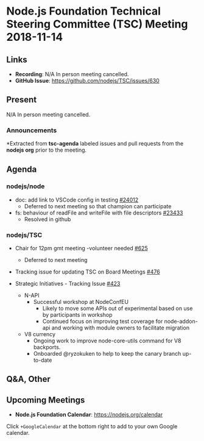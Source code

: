 # Node.js Foundation Technical Steering Committee (TSC) Meeting 2018-11-14

## Links

* **Recording**:  N/A In person meeting cancelled.
* **GitHub Issue**: <https://github.com/nodejs/TSC/issues/630>

## Present

N/A In person meeting cancelled.

### Announcements

\*Extracted from **tsc-agenda** labeled issues and pull requests from the **nodejs org** prior to the meeting.

## Agenda

### nodejs/node

* doc: add link to VSCode config in testing [#24012](https://github.com/nodejs/node/pull/24012)
  * Deferred to next meeting so that champion can participate
* fs: behaviour of readFile and writeFile with file descriptors [#23433](https://github.com/nodejs/node/issues/23433)
  * Resolved in github

### nodejs/TSC

* Chair for 12pm gmt meeting -volunteer needed [#625](https://github.com/nodejs/TSC/issues/625)
  * Deferred to next meeting

* Tracking issue for updating TSC on Board Meetings [#476](https://github.com/nodejs/TSC/issues/476)

* Strategic Initiatives - Tracking Issue [#423](https://github.com/nodejs/TSC/issues/423)
  * N-API
    * Successful workshop at NodeConfEU
      * Likely to move some APIs out of experimental based on use by participants in workshop
      * Continued focus on improving test coverage for node-addon-api and working with module
        owners to facilitate migration
  * V8 currency
    * Ongoing work to improve node-core-utils command for V8 backports.
    * Onboarded @ryzokuken to help to keep the canary branch up-to-date

## Q\&A, Other

## Upcoming Meetings

* **Node.js Foundation Calendar**: <https://nodejs.org/calendar>

Click `+GoogleCalendar` at the bottom right to add to your own Google calendar.
